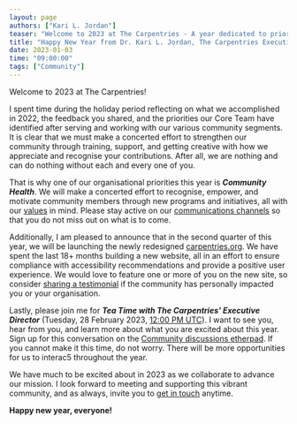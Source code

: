 ```yaml
---
layout: page
authors: ["Kari L. Jordan"]
teaser: "Welcome to 2023 at The Carpentries - A year dedicated to prioritising community health"
title: "Happy New Year from Dr. Kari L. Jordan, The Carpentries Executive Director"
date: 2023-01-03
time: "09:00:00"
tags: ["Community"]
---
```

Welcome to 2023 at The Carpentries!

I spent time during the holiday period reflecting on what we accomplished in 2022, the feedback you shared, and the priorities our Core Team have identified after serving and working with our various community segments. It is clear that we must make a concerted effort to strengthen our community through training, support, and getting creative with how we appreciate and recognise your contributions. After all, we are nothing and can do nothing without each and every one of you.

That is why one of our organisational priorities this year is ***Community Health***. We will make a concerted effort to recognise, empower, and motivate community members through new programs and initiatives, all with our [values](https://carpentries.org/values/) in mind. Please stay active on our [communications channels](https://carpentries.org/connect/) so that you do not miss out on what is to come.

Additionally, I am pleased to announce that in the second quarter of this year, we will be launching the newly redesigned [carpentries.org](https://carpentries.org/). We have spent the last 18+ months building a new website, all in an effort to ensure compliance with accessibility recommendations and provide a positive user experience. We would love to feature one or more of you on the new site, so consider [sharing a testimonial](https://carpentries.typeform.com/to/Ds66RK2v) if the community has personally impacted you or your organisation.

Lastly, please join me for ***Tea Time with The Carpentries' Executive Director***  (Tuesday, 28 February 2023, [12:00 PM UTC](https://www.timeanddate.com/worldclock/fixedtime.html?msg=Carpentries+Community+Discussion&iso=20230228T1200)). I want to see you, hear from you, and learn more about what you are excited about this year. Sign up for this conversation on the [Community discussions etherpad](https://pad.carpentries.org/community-discussions). If you cannot make it this time, do not worry. There will be more opportunities for us to interac5 throughout the year.

We have much to be excited about in 2023 as we collaborate to advance our mission. I look forward to meeting and supporting this vibrant community, and as always, invite you to [get in touch](mailto:team@carpentries.org) anytime.

__Happy new year, everyone!__

